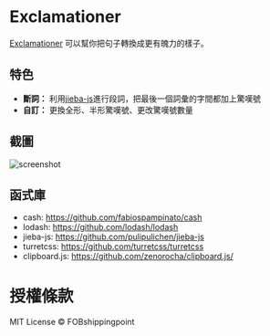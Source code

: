 # Exclamationer

[Exclamationer](https://fobshippingpoint.github.io/FOBshippingpoint/) 可以幫你把句子轉換成更有魄力的樣子。

## 特色

- **斷詞：** 利用[jieba-js](https://github.com/pulipulichen/jieba-js)進行段詞，把最後一個詞彙的字間都加上驚嘆號
- **自訂：** 更換全形、半形驚嘆號、更改驚嘆號數量

## 截圖

![screenshot](https://i.imgur.com/4pUwkKz.png)

## 函式庫

- cash: https://github.com/fabiospampinato/cash
- lodash: https://github.com/lodash/lodash
- jieba-js: https://github.com/pulipulichen/jieba-js
- turretcss: https://github.com/turretcss/turretcss
- clipboard.js: https://github.com/zenorocha/clipboard.js/

# 授權條款

MIT License © FOBshippingpoint

